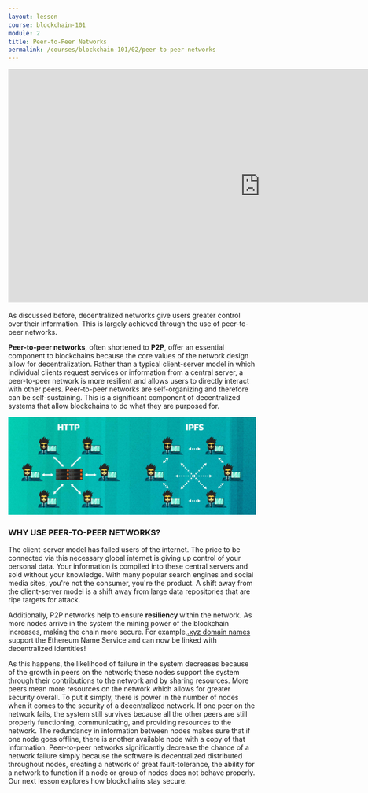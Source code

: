 ```yaml
---
layout: lesson
course: blockchain-101
module: 2
title: Peer-to-Peer Networks
permalink: /courses/blockchain-101/02/peer-to-peer-networks
---
```


<iframe width="1024" height="475" src="https://www.youtube.com/embed/tijkEhUOf_o?rel=0" frameborder="0" allow="accelerometer; autoplay; encrypted-media; gyroscope; picture-in-picture" allowfullscreen></iframe>


<span class="openingParagraph">As discussed before, decentralized networks give users greater control over their information. This is largely achieved through the use of peer-to-peer networks.
</span>

<b>Peer-to-peer networks</b><span style="font-weight: 400;">, often shortened to </span><b>P2P</b><span style="font-weight: 400;">, offer an essential component to blockchains because the core values of the network design allow for decentralization. Rather than a typical client-server model in which individual clients request services or information from a central server, a peer-to-peer network is more resilient and allows users to directly interact with other peers. Peer-to-peer networks are self-organizing and therefore can be self-sustaining. This is a significant component of decentralized systems that allow blockchains to do what they are purposed for.</span>

<img src="/assets/img/courses/blockchain-101/P2P_HTTP_IPFS-01.jpg" alt="HTTP vs. IPFS" title="HTTP vs. IPFS"/>

<h3>WHY USE PEER-TO-PEER NETWORKS?</h3>

The client-server model has failed users of the internet. The price to be connected via this necessary global internet is giving up control of your personal data. Your information is compiled into these central servers and sold without your knowledge. With many popular search engines and social media sites, you're not the consumer, you're the product. A shift away from the client-server model is a shift away from large data repositories that are ripe targets for attack.

<span style="font-weight: 400;">Additionally, P2P networks help to ensure </span><b>resiliency </b><span style="font-weight: 400;">within the network. As more nodes arrive in the system the mining power of the blockchain increases, making the chain more secure. For example,<a href="https://shareasale.com/r.cfm?b=1380184&u=2618510&m=46483&urllink=&afftrack=">.xyz domain names </a> support the Ethereum Name Service and can now be linked with decentralized identities!</span> 

<span style="font-weight: 400;">As this happens, the likelihood of failure in the system decreases because of the growth in peers on the network; these nodes support the system through their contributions to the network and by sharing resources. More peers mean more resources on the network which allows for greater security overall. To put it simply, there is power in the number of nodes when it comes to the security of a decentralized network. </span><span style="font-weight: 400;">If one peer on the network fails, the system still survives because all the other peers are still properly functioning, communicating, and providing resources to the network. The redundancy in information between nodes makes sure that if one node goes offline, there is another available node with a copy of that information. Peer-to-peer networks significantly decrease the chance of a network failure simply because the software is decentralized distributed throughout nodes, creating a network of great fault-tolerance, the ability for a network to function if a node or group of nodes does not behave properly. Our next lesson explores how blockchains stay secure.</span>
